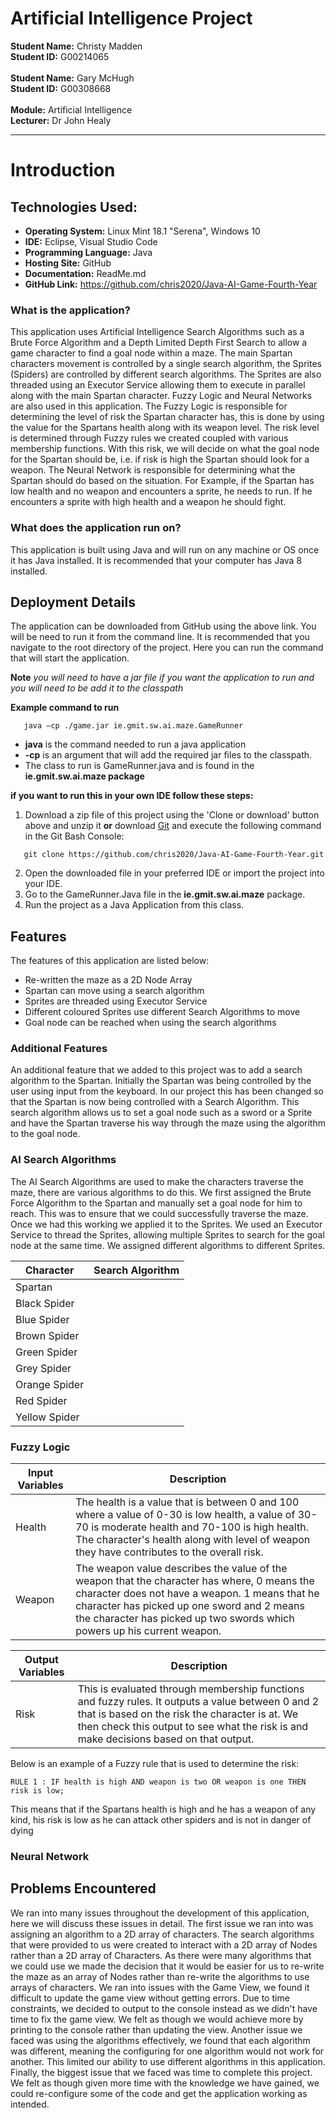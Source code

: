 # Artificial Intelligence Project

**Student Name:** Christy Madden <br />
**Student ID:** G00214065 <br /><br />
**Student Name:** Gary McHugh <br />
**Student ID:** G00308668 <br /><br />
**Module:** Artificial Intelligence<br />
**Lecturer:** Dr John Healy <br />

___

# Introduction	

## Technologies Used:

+ **Operating System:** Linux Mint 18.1 "Serena", Windows 10
+ **IDE:** Eclipse, Visual Studio Code
+ **Programming Language:** Java
+ **Hosting Site:** GitHub
+ **Documentation:** ReadMe.md
+ **GitHub Link:** https://github.com/chris2020/Java-AI-Game-Fourth-Year

### What is the application?

This application uses Artificial Intelligence Search Algorithms such as a Brute Force Algorithm and a Depth Limited Depth First Search to allow a game character to find a goal node within a maze. The main Spartan characters movement is controlled by a single search algorithm, the Sprites (Spiders) are controlled by different search algorithms. The Sprites are also threaded using an Executor Service allowing them to execute in parallel along with the main Spartan character. Fuzzy Logic and Neural Networks are also used in this application. The Fuzzy Logic is responsible for determining the level of risk the Spartan character has, this is done by using the value for the Spartans health along with its weapon level. The risk level is determined through Fuzzy rules we created coupled with various membership functions. With this risk, we will decide on what the goal node for the Spartan should be, i.e. if risk is high the Spartan should look for a weapon. The Neural Network is responsible for determining what the Spartan should do based on the situation. For Example, if the Spartan has low health and no weapon and encounters a sprite, he needs to run. If he encounters a sprite with high health and a weapon he should fight.

### What does the application run on?

This application is built using Java and will run on any machine or OS once it has Java installed. It is recommended that your computer has Java 8 installed. 

## Deployment Details
The application can be downloaded from GitHub using the above link. You will be need to run it from the command line. It is recommended that you navigate to the root directory of the project. Here you can run the command that will start the application.

**Note** _you will need to have a jar file if you want the application to run and you will need to be add it to the classpath_

**Example command to run** 

 ```
    java –cp ./game.jar ie.gmit.sw.ai.maze.GameRunner
 ```

 * __java__ is the command needed to run a java application
 * __-cp__ is an argument that will add the required jar files to the classpath. 
 * The class to run is GameRunner.java and is found in the __ie.gmit.sw.ai.maze package__

__if you want to run this in your own IDE follow these steps:__
1. Download a zip file of this project using the 'Clone or download' button above and unzip it __or__ download [Git](https://git-scm.com/downloads) and execute the following command in the Git Bash Console:

 ```
    git clone https://github.com/chris2020/Java-AI-Game-Fourth-Year.git
 ```
  
  2. Open the downloaded file in your preferred IDE or import the project into your IDE.
  3. Go to the GameRunner.Java file in the __ie.gmit.sw.ai.maze__ package.
  4. Run the project as a Java Application from this class.
  
## Features
The features of this application are listed below:
+ Re-written the maze as a 2D Node Array
+ Spartan can move using a search algorithm
+ Sprites are threaded using Executor Service
+ Different coloured Sprites use different Search Algorithms to move
+ Goal node can be reached when using the search algorithms
### Additional Features
An additional feature that we added to this project was to add a search algorithm to the Spartan. Initially the Spartan was being controlled by the user using input from the keyboard. In our project this has been changed so that the Spartan is now being controlled with a Search Algorithm. This search algorithm allows us to set a goal node such as a sword or a Sprite and have the Spartan traverse his way through the maze using the algorithm to the goal node. 

### AI Search Algorithms
The AI Search Algorithms are used to make the characters traverse the maze, there are various algorithms to do this. We first assigned the Brute Force Algorithm to the Spartan and manually set a goal node for him to reach. This was to ensure that we could successfully traverse the maze. Once we had this working we applied it to the Sprites. We used an Executor Service to thread the Sprites, allowing multiple Sprites to search for the goal node at the same time. We assigned different algorithms to different Sprites.

|Character|Search Algorithm|
|---|---|
|Spartan|<search algorithm here>|
|Black Spider|<search algorithm here>|
|Blue Spider|<search algorithm here>|
|Brown Spider|<search algorithm here>|
|Green Spider|<search algorithm here>|
|Grey Spider|<search algorithm here>|
|Orange Spider|<search algorithm here>|
|Red Spider|<search algorithm here>|
|Yellow Spider|<search algorithm here>|

### Fuzzy Logic
|Input Variables|Description|
|---|---|
|Health| The health is a value that is between 0 and 100 where a value of 0-30 is low health, a value of 30-70 is moderate health and 70-100 is high health. The character's health along with level of weapon they have contributes to the overall risk.|
|Weapon|The weapon value describes the value of the weapon that the character has where, 0 means the character does not have a weapon. 1 means that he character has picked up one sword and 2 means the character has picked up two swords which powers up his current weapon. |


|Output Variables|Description|
|---|---|
|Risk|This is evaluated through membership functions and fuzzy rules. It outputs a value between 0 and 2 that is based on the risk the character is at. We then check this output to see what the risk is and make decisions based on that output.|

Below is an example of a Fuzzy rule that is used to determine the risk:

```
RULE 1 : IF health is high AND weapon is two OR weapon is one THEN risk is low;
```

This means that if the Spartans health is high and he has a weapon of any kind, his risk is low as he can attack other spiders and is not in danger of dying
### Neural Network

## Problems Encountered
We ran into many issues throughout the development of this application, here we will discuss these issues in detail. The first issue we ran into was assigning an algorithm to a 2D array of characters. The search algorithms that were provided to us were created to interact with a 2D array of Nodes rather than a 2D array of Characters. As there were many algorithms that we could use we made the decision that it would be easier for us to re-write the maze as an array of Nodes rather than re-write the algorithms to use arrays of characters. We ran into issues with the Game View, we found it difficult to update the game view without getting errors. Due to time constraints, we decided to output to the console instead as we didn't have time to fix the game view. We felt as though we would achieve more by printing to the console rather than updating the view. Another issue we faced was using the algorithms effectively, we found that each algorithm was different, meaning the configuring for one algorithm would not work for another. This limited our ability to use different algorithms in this application. Finally, the biggest issue that we faced was time to complete this project. We felt as though given more time with the knowledge we have gained, we could re-configure some of the code and get the application working as intended. 
